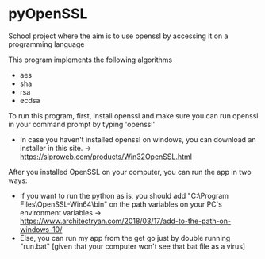 # pyOpenSSL
School project where the aim is to use openssl by accessing it on a programming language

This program implements the following algorithms

- aes
- sha
- rsa
- ecdsa

To run this program, first, install openssl and make sure you can run openssl in your command prompt by typing 'openssl'
  - In case you haven't installed openssl on windows, you can download an installer in this site. -> https://slproweb.com/products/Win32OpenSSL.html

After you installed OpenSSL on your computer, you can run the app in two ways:
  - If you want to run the python as is, you should add "C:\Program Files\OpenSSL-Win64\bin" on the path variables on your PC's environment variables -> https://www.architectryan.com/2018/03/17/add-to-the-path-on-windows-10/
  - Else, you can run my app from the get go just by double running "run.bat" [given that your computer won't see that bat file as a virus]
